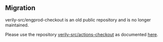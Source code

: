 ## Migration

verily-src/engprod-checkout is an old public repository and is no longer maintained.

Please use the repository
[verily-src/actions-checkout](https://github.com/verily-src/actions-checkout) as
documented
[here](https://g3doc.corp.google.com/company/teams/verily/software/handbook/github/guides/continuous_integration.md#build-and-push-docker-image).
